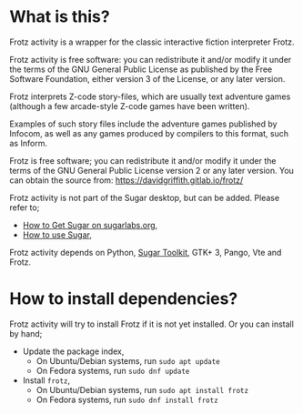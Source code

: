 What is this?
=============

Frotz activity is a wrapper for the classic interactive fiction
interpreter Frotz.

Frotz activity is free software: you can redistribute it and/or modify
it under the terms of the GNU General Public License as published by
the Free Software Foundation, either version 3 of the License, or any
later version.

Frotz interprets Z-code story-files, which are usually text adventure
games (although a few arcade-style Z-code games have been written).

Examples of such story files include the adventure games published by
Infocom, as well as any games produced by compilers to this format, such
as Inform.

Frotz is free software; you can redistribute it and/or modify it under
the terms of the GNU General Public License version 2 or any later
version.  You can obtain the source from:
https://davidgriffith.gitlab.io/frotz/

Frotz activity is not part of the Sugar desktop, but can be added.
Please refer to;

* [How to Get Sugar on sugarlabs.org](https://sugarlabs.org/),
* [How to use Sugar](https://help.sugarlabs.org/),

Frotz activity depends on Python, [Sugar
Toolkit](https://github.com/sugarlabs/sugar-toolkit-gtk3), GTK+ 3,
Pango, Vte and Frotz.


How to install dependencies?
============================

Frotz activity will try to install Frotz if it is not yet installed.
Or you can install by hand;

* Update the package index,
   - On Ubuntu/Debian systems, run
   ```sudo apt update```
   - On Fedora systems, run
   ```sudo dnf update```
* Install `frotz`,
   - On Ubuntu/Debian systems, run
    ```sudo apt install frotz```
   - On Fedora systems, run
    ```sudo dnf install frotz```
